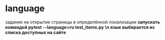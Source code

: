 # language
задание на открытие страницы в определённой локализации <b/>
запускать командой pytest --language=ru test_items.py \n
язык выбирается из списка доступных на сайте